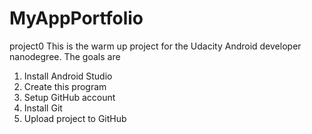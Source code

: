 # MyAppPortfolio
project0
This is the warm up project for the Udacity Android developer nanodegree.  The goals are 

1. Install Android Studio
2. Create this program
3. Setup GitHub account
4. Install Git 
5. Upload project to GitHub

